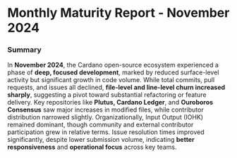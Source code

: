 # Monthly Maturity Report - November 2024

### Summary

In **November 2024**, the Cardano open-source ecosystem experienced a phase of **deep, focused development**, marked by reduced surface-level activity but significant growth in code volume. While total commits, pull requests, and issues all declined, **file-level and line-level churn increased sharply**, suggesting a pivot toward substantial refactoring or feature delivery. Key repositories like **Plutus, Cardano Ledger**, and **Ouroboros Consensus** saw major increases in modified files, while contributor distribution narrowed slightly. Organizationally, Input Output (IOHK) remained dominant, though community and external contributor participation grew in relative terms. Issue resolution times improved significantly, despite lower submission volume, indicating **better responsiveness** and **operational focus** across key teams.
